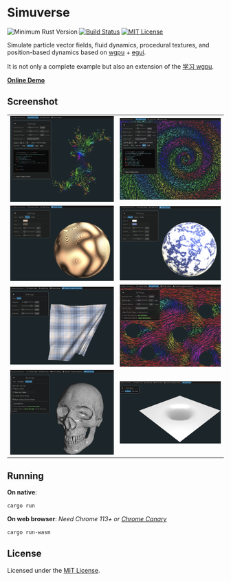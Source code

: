 # Simuverse

![Minimum Rust Version](https://img.shields.io/badge/min%20rust-1.72-green.svg)
[![Build Status](https://github.com/jinleili/simuverse/workflows/CI/badge.svg?branch=main)](https://github.com/jinleili/simuverse/actions)
[![MIT License](https://img.shields.io/badge/license-MIT-blue.svg)](https://github.com/jinleili/simuverse#license)

Simulate particle vector fields, fluid dynamics, procedural textures, and position-based dynamics based on [wgpu](https://github.com/gfx-rs/wgpu) + [egui](https://github.com/emilk/egui).

It is not only a complete example but also an extension of the [学习 wgpu](https://github.com/jinleili/learn-wgpu-zh).

**[Online Demo](https://jinleili.github.io/learn-wgpu-zh/simuverse)**

## Screenshot
| | |
|---|---|
|![Julia Set](screenshots/julia_set.png) | ![Spirl](screenshots/spirl.png)|
|![Wood](screenshots/wood.png) | ![Marble](screenshots/marble.png)|
|![PBD Cloth](screenshots/cloth.png) | ![LBM Fluid](screenshots/lbm.png)|
|![Load .obj](screenshots/obj.png) | ![B-Spline animation](screenshots/bsp.png)|

## Running
**On native**:
```sh
cargo run
```
**On web browser**:
*Need Chrome 113+ or [Chrome Canary](https://jinleili.github.io/learn-wgpu-zh/#如何开启浏览器-webgpu-试验功能)*
```sh
cargo run-wasm
```

## License
Licensed under the [MIT License](https://github.com/jinleili/simuverse/blob/main/LICENSE.MIT).
